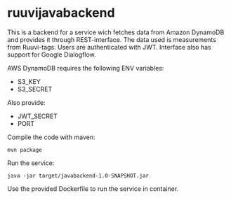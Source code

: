 # ruuvijavabackend

This is a backend for a service wich fetches data from Amazon DynamoDB and provides it through REST-interface. The data used is measurements from Ruuvi-tags. Users are authenticated with JWT. Interface also has support for Google Dialogflow. 

AWS DynamoDB requires the following ENV variables:
- S3_KEY
- S3_SECRET

Also provide:
- JWT_SECRET
- PORT

Compile the code with maven:
```
mvn package
```
Run the service:
```
java -jar target/javabackend-1.0-SNAPSHOT.jar
```
Use the provided Dockerfile to run the service in container. 
